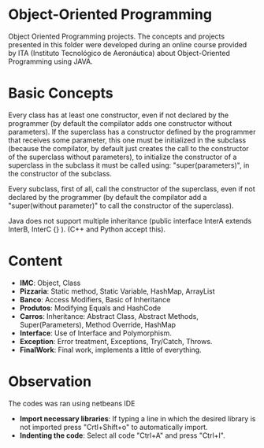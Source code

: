 # Object-Oriented Programming
Object Oriented Programming projects. The concepts and projects presented in this folder were developed during an online course provided by ITA (Instituto Tecnológico de Aeronáutica) about Object-Oriented Programming using JAVA.



# Basic Concepts
Every class has at least one constructor, even if not declared by the programmer (by default the compilator adds one constructor without parameters). If the superclass has a constructor defined by the programmer that receives some parameter, this one must be initialized in the subclass (because the compilator, by default just creates the call to the constructor of the superclass without parameters), to initialize the constructor of a superclass in the subclass it must be called using: "super(parameters)", in the constructor of the subclass.

Every subclass, first of all, call the constructor of the superclass, even if not declared by the programmer (by default the compilator add a "super(without parameter)" to call the constructor of the superclass).

Java does not support multiple inheritance (public interface InterA extends InterB, InterC {} ). (C++ and Python accept this).


# Content
* **IMC**: Object, Class
* **Pizzaria**: Static method, Static Variable, HashMap, ArrayList
* **Banco**: Access Modifiers, Basic of Inheritance
* **Produtos**: Modifying Equals and HashCode 
* **Carros**: Inheritance: Abstract Class, Abstract Methods, Super(Parameters), Method Override, HashMap
* **Interface**: Use of Interface and Polymorphism.
* **Exception**: Error treatment, Exceptions, Try/Catch, Throws.
* **FinalWork**: Final work, implements a little of everything.

# Observation
The codes was ran using netbeans IDE
* **Import necessary libraries**: If typing a line in which the desired library is not imported press "Crtl+Shift+o" to automatically import.
* **Indenting the code**: Select all code "Ctrl+A" and press "Ctrl+I".
